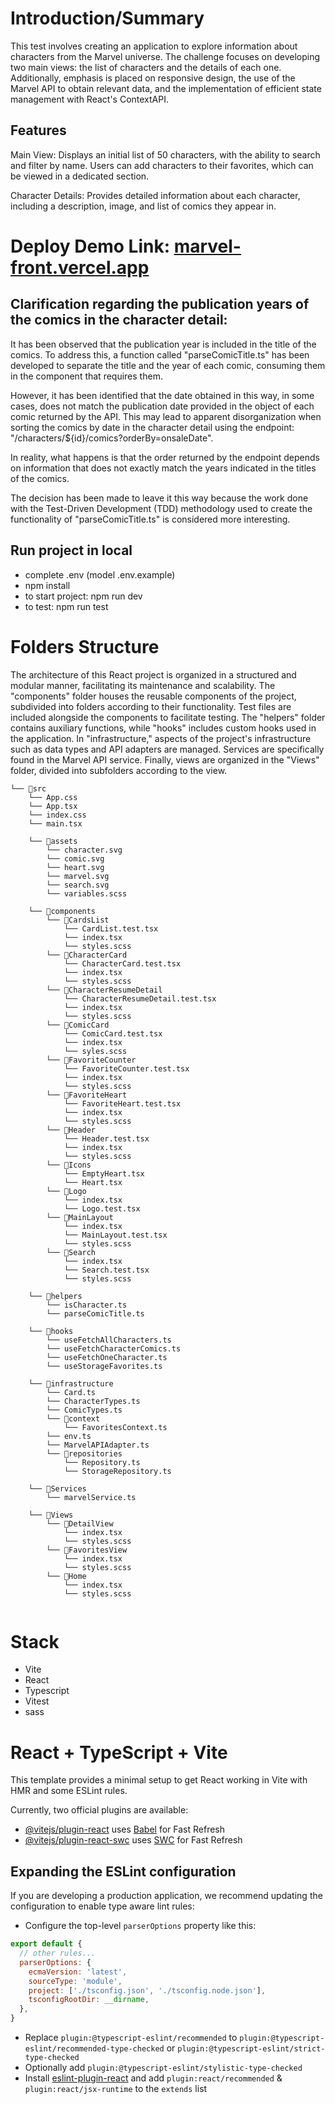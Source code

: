 # Introduction/Summary
This test involves creating an application to explore information about characters from the Marvel universe. The challenge focuses on developing two main views: the list of characters and the details of each one. Additionally, emphasis is placed on responsive design, the use of the Marvel API to obtain relevant data, and the implementation of efficient state management with React's ContextAPI.

## Features
Main View: Displays an initial list of 50 characters, with the ability to search and filter by name. Users can add characters to their favorites, which can be viewed in a dedicated section.

Character Details: Provides detailed information about each character, including a description, image, and list of comics they appear in.

# Deploy Demo Link:  [marvel-front.vercel.app](https://marvel-front.vercel.app/)

## Clarification regarding the publication years of the comics in the character detail:

It has been observed that the publication year is included in the title of the comics. To address this, a function called "parseComicTitle.ts" has been developed to separate the title and the year of each comic, consuming them in the component that requires them.

However, it has been identified that the date obtained in this way, in some cases, does not match the publication date provided in the object of each comic returned by the API. This may lead to apparent disorganization when sorting the comics by date in the character detail using the endpoint: "/characters/${id}/comics?orderBy=onsaleDate".

In reality, what happens is that the order returned by the endpoint depends on information that does not exactly match the years indicated in the titles of the comics.

The decision has been made to leave it this way because the work done with the Test-Driven Development (TDD) methodology used to create the functionality of "parseComicTitle.ts" is considered more interesting.


## Run project in local
- complete .env (model .env.example)
- npm install
- to start project: npm run dev
- to test: npm run test

# Folders Structure
The architecture of this React project is organized in a structured and modular manner, facilitating its maintenance and scalability. The "components" folder houses the reusable components of the project, subdivided into folders according to their functionality. Test files are included alongside the components to facilitate testing. The "helpers" folder contains auxiliary functions, while "hooks" includes custom hooks used in the application. In "infrastructure," aspects of the project's infrastructure such as data types and API adapters are managed. Services are specifically found in the Marvel API service. Finally, views are organized in the "Views" folder, divided into subfolders according to the view.

```
└── 📁src
    └── App.css
    └── App.tsx
    └── index.css        
    └── main.tsx

    └── 📁assets
        └── character.svg
        └── comic.svg
        └── heart.svg
        └── marvel.svg
        └── search.svg
        └── variables.scss

    └── 📁components
        └── 📁CardsList
            └── CardList.test.tsx
            └── index.tsx
            └── styles.scss
        └── 📁CharacterCard
            └── CharacterCard.test.tsx
            └── index.tsx
            └── styles.scss
        └── 📁CharacterResumeDetail
            └── CharacterResumeDetail.test.tsx
            └── index.tsx
            └── styles.scss
        └── 📁ComicCard
            └── ComicCard.test.tsx
            └── index.tsx
            └── syles.scss
        └── 📁FavoriteCounter
            └── FavoriteCounter.test.tsx
            └── index.tsx
            └── styles.scss
        └── 📁FavoriteHeart
            └── FavoriteHeart.test.tsx
            └── index.tsx
            └── styles.scss
        └── 📁Header
            └── Header.test.tsx
            └── index.tsx
            └── styles.scss
        └── 📁Icons
            └── EmptyHeart.tsx
            └── Heart.tsx
        └── 📁Logo
            └── index.tsx
            └── Logo.test.tsx
        └── 📁MainLayout
            └── index.tsx
            └── MainLayout.test.tsx
            └── styles.scss
        └── 📁Search
            └── index.tsx
            └── Search.test.tsx
            └── styles.scss

    └── 📁helpers
        └── isCharacter.ts
        └── parseComicTitle.ts

    └── 📁hooks
        └── useFetchAllCharacters.ts
        └── useFetchCharacterComics.ts
        └── useFetchOneCharacter.ts
        └── useStorageFavorites.ts

    └── 📁infrastructure
        └── Card.ts
        └── CharacterTypes.ts
        └── ComicTypes.ts
        └── 📁context
            └── FavoritesContext.ts
        └── env.ts
        └── MarvelAPIAdapter.ts
        └── 📁repositories
            └── Repository.ts
            └── StorageRepository.ts

    └── 📁Services
        └── marvelService.ts

    └── 📁Views
        └── 📁DetailView
            └── index.tsx
            └── styles.scss
        └── 📁FavoritesView
            └── index.tsx
            └── styles.scss
        └── 📁Home
            └── index.tsx
            └── styles.scss
    
```

# Stack
- Vite
- React 
- Typescript
- Vitest
- sass


# React + TypeScript + Vite

This template provides a minimal setup to get React working in Vite with HMR and some ESLint rules.

Currently, two official plugins are available:

- [@vitejs/plugin-react](https://github.com/vitejs/vite-plugin-react/blob/main/packages/plugin-react/README.md) uses [Babel](https://babeljs.io/) for Fast Refresh
- [@vitejs/plugin-react-swc](https://github.com/vitejs/vite-plugin-react-swc) uses [SWC](https://swc.rs/) for Fast Refresh

## Expanding the ESLint configuration

If you are developing a production application, we recommend updating the configuration to enable type aware lint rules:

- Configure the top-level `parserOptions` property like this:

```js
export default {
  // other rules...
  parserOptions: {
    ecmaVersion: 'latest',
    sourceType: 'module',
    project: ['./tsconfig.json', './tsconfig.node.json'],
    tsconfigRootDir: __dirname,
  },
}
```

- Replace `plugin:@typescript-eslint/recommended` to `plugin:@typescript-eslint/recommended-type-checked` or `plugin:@typescript-eslint/strict-type-checked`
- Optionally add `plugin:@typescript-eslint/stylistic-type-checked`
- Install [eslint-plugin-react](https://github.com/jsx-eslint/eslint-plugin-react) and add `plugin:react/recommended` & `plugin:react/jsx-runtime` to the `extends` list
